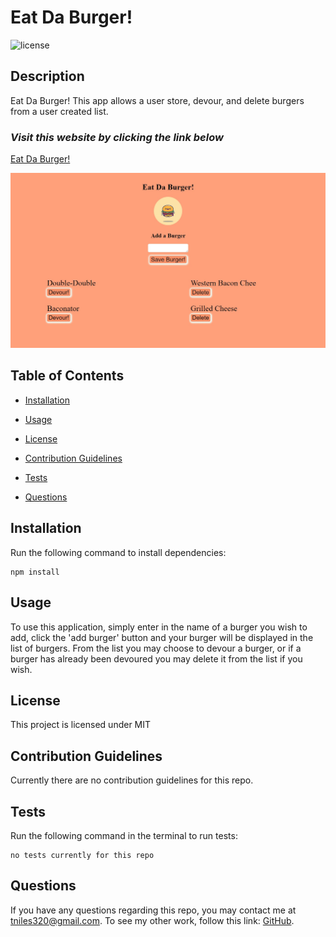 # Eat Da Burger!

![license](https://img.shields.io/badge/License-MIT-orange)

## Description

Eat Da Burger! This app allows a user store, devour, and delete burgers from a user created list.

### _Visit this website by clicking the link below_
[Eat Da Burger!](https://burger-tniles.herokuapp.com/)

![terminal screenshot](public/assets/img/burger-screenshot.jpg)

## Table of Contents 

* [Installation](#installation)

* [Usage](#usage)

* [License](#license)

* [Contribution Guidelines](#contribution-guidelines)

* [Tests](#tests)

* [Questions](#questions)

## Installation

Run the following command to install dependencies:

```
npm install
```

## Usage

To use this application, simply enter in the name of a burger you wish to add, click the 'add burger' button and your burger will be displayed in the list of burgers. From the list you may choose to devour a burger, or if a burger has already been devoured you may delete it from the list if you wish.

## License

This project is licensed under MIT

## Contribution Guidelines

Currently there are no contribution guidelines for this repo.

## Tests

Run the following command in the terminal to run tests:

```
no tests currently for this repo
```

## Questions

If you have any questions regarding this repo, you may contact me at tniles320@gmail.com. To see my other work, follow this link: [GitHub](https://github.com/tniles320/).